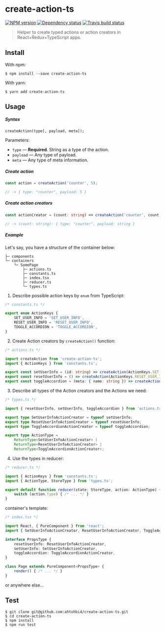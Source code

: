 create-action-ts
===

[![NPM version][version-img]][version-url] [![Dependency status][dependency-img]][dependency-url] [![Travis build status][travis-img]][travis-url]

[dependency-img]: https://david-dm.org/ahtohbi4/create-action-ts/dev-status.svg
[dependency-url]: https://david-dm.org/ahtohbi4/create-action-ts#info=devDependencies
[version-img]: https://badge.fury.io/js/create-action-ts.svg
[version-url]: https://badge.fury.io/js/create-action-ts
[travis-img]: https://travis-ci.org/ahtohbi4/create-action-ts.svg?branch=master
[travis-url]: https://travis-ci.org/ahtohbi4/create-action-ts

> Helper to create typed actions or action creators in React+Redux+TypeScript apps.

## Install

With npm:

```
$ npm install --save create-action-ts
```

With yarn:

```
$ yarn add create-action-ts
```

## Usage

##### Syntax

```text
createAction(type[, payload, meta]);
```

Parameters:

 * `type` — **Required**. String as a type of the action.
 * `payload` — Any type of payload.
 * `meta` — Any type of meta information.

##### Create action

```typescript
const action = createAction('counter', 5);

// -> { type: "counter", payload: 5 }
```

##### Create action creators

```typescript
const actionCreator = (count: string) => createAction('counter', count);

// -> (count: string): { type: "counter", payload: string }
```

##### Example

Let's say, you have a structure of the container below:

```text
├─ components
└─ containers
    └─ SomePage
        ├─ actions.ts
        ├─ constants.ts
        ├─ index.tsx
        ├─ reducer.ts
        └─ types.ts
```

1. Describe possible action keys by `enum` from TypeScript:

```typescript
/* constants.ts */

export enum ActionKeys {
    SET_USER_INFO = 'SET_USER_INFO',
    RESET_USER_INFO = 'RESET_USER_INFO',
    TOGGLE_ACCORDION = 'TOGGLE_ACCORDION',
}
```

2. Create Action creators by `createAction()` function:

```typescript
/* actions.ts */

import createAction from 'create-action-ts';
import { ActionKeys } from 'constants.ts';

export const setUserInfo = (id: string) => createAction(ActionKeys.SET_USER_INFO, id);
export const resetUserInfo = () => createAction(ActionKeys.RESET_USER_INFO);
export const toggleAccordion = (meta: { name: string }) => createAction(ActionKeys.TOGGLE_ACCORDION, null, meta);
```

3. Describe all types of the Action creators and the Actions we need:

```typescript
/* types.ts */

import { resetUserInfo, setUserInfo, toggleAccordion } from 'actions.ts';

export type SetUserInfoActionCreator = typeof setUserInfo;
export type ResetUserInfoActionCreator = typeof resetUserInfo;
export type ToggleAccordionActionCreator = typeof toggleAccordion;

export type ActionType =
    ReturnType<SetUserInfoActionCreator> |
    ReturnType<ResetUserInfoActionCreator> |
    ReturnType<ToggleAccordionActionCreator>;
```

4. Use the types in reducer:

```typescript
/* reducer.ts */

import { ActionKeys } from 'constants.ts';
import { ActionType, StoreType } from 'types.ts';

export default function reducer(state: StoreType, action: ActionType) {
    switch (action.type) { /* ... */ }
}
```

container's template:

```typescript jsx
/* index.tsx */

import React, { PureComponent } from 'react';
import { SetUserInfoActionCreator, ResetUserInfoActionCreator, ToggleAccordionActionCreator } from 'types.ts';

interface PropsType {
    resetUserInfo: ResetUserInfoActionCreator,
    setUserInfo: SetUserInfoActionCreator,
    toggleAccordion: ToggleAccordionActionCreator,
}

class Page extends PureComponent<PropsType> {
    render() { /* ... */ }
}
```

or anywhere else...

## Test

```
$ git clone git@github.com:ahtohbi4/create-action-ts.git
$ cd create-action-ts
$ npm install
$ npm run test
```
